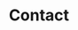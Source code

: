 ---
layout: page
title: Contact
description: This is the page description.
background: '/PATH_TO_IMAGE'
---
